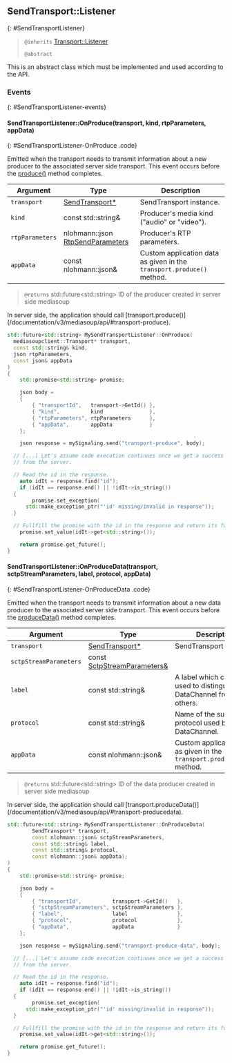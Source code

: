 ## SendTransport::Listener
{: #SendTransportListener}


<section markdown="1">

> `@inherits` [Transport::Listener](#TransportListener)
>
> `@abstract`

This is an abstract class which must be implemented and used according to the API.

</section>


### Events
{: #SendTransportListener-events}

<section markdown="1">

#### SendTransportListener::OnProduce(transport, kind, rtpParameters, appData)
{: #SendTransportListener-OnProduce .code}

Emitted when the transport needs to transmit information about a new producer to the associated server side transport. This event occurs before the [produce()](#transport-produce) method completes.

<div markdown="1" class="table-wrapper L3">

Argument        | Type    | Description   
--------------- | ------- | ----------------
`transport`     | [SendTransport\*](#SendTransport) | SendTransport instance.
`kind`          | const std::string&  | Producer's media kind ("audio" or "video").
`rtpParameters` | nlohmann::json [RtpSendParameters](/documentation/v3/mediasoup/rtp-parameters-and-capabilities/#RtpSendParameters) | Producer's RTP parameters.
`appData`       | const nlohmann::json&  | Custom application data as given in the `transport.produce()` method.

</div>

> `@returns` std::future\<std::string\> ID of the producer created in server side mediasoup

<div markdown="1" class="note">
In server side, the application should call [transport.produce()](/documentation/v3/mediasoup/api/#transport-produce).
</div>

```c++
std::future<std::string> MySendTransportListener::OnProduce(
  mediasoupclient::Transport* transport,
  const std::string& kind,
  json rtpParameters,
  const json& appData
)
{
	std::promise<std::string> promise;

	json body =
	{
		{ "transportId",   transport->GetId() },
		{ "kind",          kind               },
		{ "rtpParameters", rtpParameters      },
		{ "appData",       appData            }
	};

	json response = mySignaling.send("transport-produce", body);

  // [...] Let's assume code execution continues once we get a success response
  // from the server.

  // Read the id in the response.
	auto idIt = response.find("id");
	if (idIt == response.end() || !idIt->is_string())
  {
		promise.set_exception(
      std::make_exception_ptr("'id' missing/invalid in response"));
  }

  // Fullfill the promise with the id in the response and return its future.
	promise.set_value(idIt->get<std::string>());

	return promise.get_future();
}
```

#### SendTransportListener::OnProduceData(transport, sctpStreamParameters, label, protocol, appData)
{: #SendTransportListener-OnProduceData .code}

Emitted when the transport needs to transmit information about a new data producer to the associated server side transport. This event occurs before the [produceData()](#SendTransport-ProduceData) method completes.


<div markdown="1" class="table-wrapper L3">

Argument               | Type    | Description   
---------------        | ------- | ----------------
`transport`            | [SendTransport\*](#SendTransport) | SendTransport instance.
`sctpStreamParameters` | const [SctpStreamParameters&](/documentation/v3/mediasoup/sctp-parameters/#SctpStreamParameters)
`label`                | const std::string& | A label which can be used to distinguish this DataChannel from others. | No |
`protocol`             | const std::string& | Name of the sub-protocol used by this DataChannel. | No |
`appData`              | const nlohmann::json&  | Custom application data as given in the `transport.produceData()` method.

</div>

> `@returns` std::future\<std::string\> ID of the data producer created in server side mediasoup

<div markdown="1" class="note">
In server side, the application should call [transport.produceData()](/documentation/v3/mediasoup/api/#transport-producedata).
</div>

```c++
std::future<std::string> MySendTransportListener::OnProduceData(
		SendTransport* transport,
		const nlohmann::json& sctpStreamParameters,
		const std::string& label,
		const std::string& protocol,
		const nlohmann::json& appData);
)
{
	std::promise<std::string> promise;

	json body =
	{
		{ "transportId",          transport->GetId()   },
		{ "sctpStreamParameters", sctpStreamParameters },
		{ "label",                label                },
		{ "protocol",             protocol             },
		{ "appData",              appData              }
	};

	json response = mySignaling.send("transport-produce-data", body);

  // [...] Let's assume code execution continues once we get a success response
  // from the server.

  // Read the id in the response.
	auto idIt = response.find("id");
	if (idIt == response.end() || !idIt->is_string())
  {
		promise.set_exception(
      std::make_exception_ptr("'id' missing/invalid in response"));
  }

  // Fullfill the promise with the id in the response and return its future.
	promise.set_value(idIt->get<std::string>());

	return promise.get_future();
}
```
</section>
